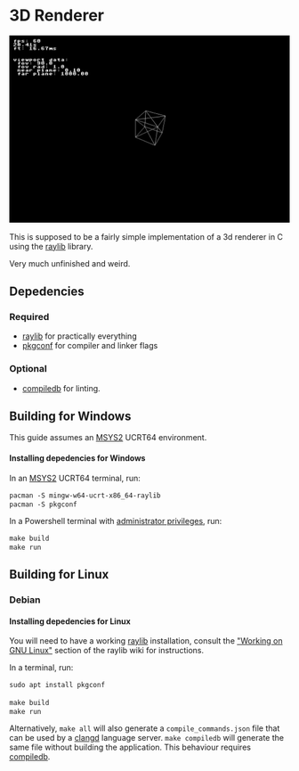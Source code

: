 # 3D Renderer

![cube!](./sample.png)

This is supposed to be a fairly simple implementation of a 3d renderer in C using the [raylib](https://github.com/raysan5/raylib) library.

Very much unfinished and weird.

## Depedencies

### Required

- [raylib](https://github.com/raysan5/raylib) for practically everything
- [pkgconf](https://github.com/pkgconf/pkgconf) for compiler and linker flags

### Optional

- [compiledb](https://github.com/nickdiego/compiledb) for linting.

## Building for Windows

This guide assumes an [MSYS2](https://www.msys2.org/) UCRT64 environment.

#### Installing depedencies for Windows

In an [MSYS2](https://www.msys2.org/) UCRT64 terminal, run:

    pacman -S mingw-w64-ucrt-x86_64-raylib
    pacman -S pkgconf

In a Powershell terminal with [administrator privileges](https://github.com/gerardog/gsudo), run:

    make build 
    make run

## Building for Linux

### Debian

#### Installing depedencies for Linux

You will need to have a working [raylib](https://github.com/raysan5/raylib) installation, consult the ["Working on GNU Linux"](https://github.com/raysan5/raylib/wiki/Working-on-GNU-Linux) section of the raylib wiki for instructions.

In a terminal, run:

    sudo apt install pkgconf

    make build
    make run

Alternatively, ```make all``` will also generate a ```compile_commands.json``` file that can be used by a [clangd](https://clangd.llvm.org/) language server. ```make compiledb``` will generate the same file without building the application. This behaviour requires [compiledb](https://github.com/nickdiego/compiledb).
